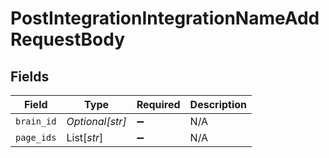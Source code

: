 # PostIntegrationIntegrationNameAddRequestBody


## Fields

| Field              | Type               | Required           | Description        |
| ------------------ | ------------------ | ------------------ | ------------------ |
| `brain_id`         | *Optional[str]*    | :heavy_minus_sign: | N/A                |
| `page_ids`         | List[*str*]        | :heavy_minus_sign: | N/A                |